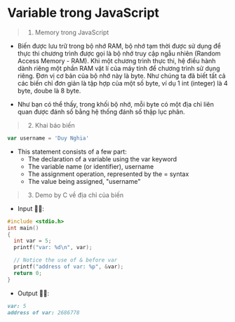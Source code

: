 # Variable trong JavaScript

> 1. Memory trong JavaScript

- Biến được lưu trữ trong bộ nhớ RAM, bộ nhớ tạm thời được sử dụng để thực thi chương trình được gọi là bộ nhớ truy cập ngẫu nhiên (Random Access Memory - RAM). Khi một chương trình thực thi, hệ điều hành dành riêng một phần RAM vật lí của máy tính để chương trình sử dụng riêng. Đơn vị cơ bản của bộ nhớ này là byte. Như chúng ta đã biết tất cả các biến chỉ đơn giản là tập hợp của một số byte, ví dụ 1 int (integer) là 4 byte, doube là 8 byte.

- Như bạn có thể thấy, trong khối bộ nhớ, mỗi byte có một địa chỉ liên quan được đánh số bằng hệ thống đánh số thập lục phân.

> 2. Khai báo biến

```js
var username = 'Duy Nghia'
```

- This statement consists of a few part:
  - The declaration of a variable using the var keyword
  - The variable name (or identifier), username
  - The assignment operation, represented by the = syntax
  - The value being assigned, "username"

> 3. Demo by C về địa chỉ của biến

- Input 🤷‍♂️:

```c
#include <stdio.h>
int main()
{
  int var = 5;
  printf("var: %d\n", var);

  // Notice the use of & before var
  printf("address of var: %p", &var);
  return 0;
}
```

- Output 🤷‍♀️:

```md
var: 5
address of var: 2686778
```
